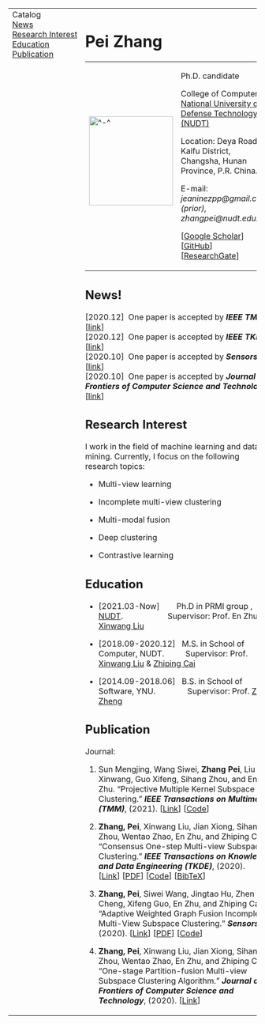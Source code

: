 
<!DOCTYPE html PUBLIC "-//W3C//DTD XHTML 1.1//EN"
  "http://www.w3.org/TR/xhtml11/DTD/xhtml11.dtd">
<html xmlns="http://www.w3.org/1999/xhtml" xml:lang="en">
<head>
<meta name="generator" content="jemdoc, see http://jemdoc.jaboc.net/" />
<meta http-equiv="Content-Type" content="text/html;charset=utf-8" />
<link rel="stylesheet" href="jemdoc.css" type="text/css" />
<title>Pei Zhang </title>
</head>
<body>
<table summary="Table for page layout." id="tlayout">
<tr valign="top">
<td id="layout-menu">
<div class="menu-category">Catalog</div>
<div class="menu-item"><a href="index.html#news">News</a></div>
<div class="menu-item"><a href="index.html#researchinterest">Research&nbsp;Interest</a></div>
<div class="menu-item"><a href="index.html#education">Education</a></div>
<div class="menu-item"><a href="index.html#pub">Publication</a></div>
</td>
<td id="layout-content">
<div id="toptitle">
<h1>Pei Zhang </h1>
</div>
<table class="imgtable"><tr><td>
<a href="http://jeaninezp.github.io"><img src="https://scholar-1304440691.cos.ap-guangzhou.myqcloud.com/zpp.jpg" alt="^-^" width="170px" height="180px" /></a>&nbsp;</td>
<td align="left"><p>Ph.D. candidate<br /> </p>
<p>College of Computer, <a href="https://english.nudt.edu.cn/">National University of Defense Technology (NUDT)</a><br /></p>
<p>Location: Deya Road, Kaifu District, Changsha, Hunan Province, P.R. China. <br /> </p>
<p>E-mail: <i>jeaninezpp@gmail.com (prior), zhangpei@nudt.edu.cn</i> <br /></p>
<p>[<a href="https://scholar.google.com/citations?user=Vh1eFgoAAAAJ&amp;hl=en">Google Scholar</a>] 
[<a href="https://github.com/Jeaninezpp">GitHub</a>]
[<a href="https://www.researchgate.net/profile/Pei-Zhang-38">ResearchGate</a>] </p>
</td></tr></table>
<h2>News!</h2>
<p><a id="news" name="news" class="anchor"></a></p>
<p>[2020.12]&nbsp;&nbsp;One paper is accepted by <i><b>IEEE TMM</b></i>. [<a href="https://ieeexplore.ieee.org/document/9447203">link</a>] <br />
[2020.12]&nbsp;&nbsp;One paper is accepted by <i><b>IEEE TKDE</b></i>. [<a href="https://ieeexplore.ieee.org/document/9298842">link</a>] <br />
[2020.10]&nbsp;&nbsp;One paper is accepted by <i><b>Sensors</b></i>. [<a href="https://www.mdpi.com/1424-8220/20/20/5755">link</a>] <br />
[2020.10]&nbsp;&nbsp;One paper is accepted by <i><b>Journal of Frontiers of Computer Science and Technology</b></i>. [<a href="http://fcst.ceaj.org/CN/abstract/abstract2429.shtml">link</a>] <br /></p>
<h2>Research Interest</h2>
<p><a id="researchinterest" name="researchinterest" class="anchor"> </a>
I work in the field of machine learning and data mining. Currently, I focus on the following research topics:</p>
<ul>
<li><p>Multi-view learning</p>
</li>
<li><p>Incomplete multi-view clustering</p>
</li>
<li><p>Multi-modal fusion</p>
</li>
<li><p>Deep clustering</p>
</li>
<li><p>Contrastive learning</p>
</li>
</ul>
<h2>Education</h2>
<p><a id="education" name="education" class="anchor"> </a></p>
<ul>
<li><p>[2021.03-Now]&nbsp;&nbsp;&nbsp;&nbsp;&nbsp;&nbsp;&nbsp;&nbsp;Ph.D in PRMI group , <a href="https://english.nudt.edu.cn/">NUDT</a>.&nbsp;&nbsp;&nbsp;&nbsp;&nbsp;&nbsp;&nbsp;&nbsp;&nbsp;&nbsp;&nbsp;&nbsp;&nbsp;&nbsp;&nbsp;&nbsp;&nbsp;&nbsp;&nbsp;&nbsp;&nbsp;Supervisor: Prof. En Zhu &amp; <a href="https://xinwangliu.github.io/">Xinwang Liu</a></p>
</li>
<li><p>[2018.09-2020.12]&nbsp;&nbsp;&nbsp;M.S. in School of Computer, NUDT. &nbsp;&nbsp;&nbsp;&nbsp;&nbsp;&nbsp;&nbsp;&nbsp;&nbsp;Supervisor: Prof. <a href="https://xinwangliu.github.io/">Xinwang Liu</a> &amp; <a href="http://individual.utoronto.ca/zcai/">Zhiping Cai</a></p>
</li>
<li><p>[2014.09-2018.06]&nbsp;&nbsp;&nbsp;B.S. in School of Software, YNU.  &nbsp;&nbsp;&nbsp;&nbsp;&nbsp;&nbsp;&nbsp;&nbsp;&nbsp;&nbsp;&nbsp;&nbsp;&nbsp;&nbsp;Supervisor: Prof. <a href="http://blog.sciencenet.cn/home.php?mod=space&amp;uid=629831">Zhijie Zheng</a></p>
</li>
</ul>
<h2>Publication</h2>
<p><a id="pub" name="pub" class="anchor"> </a></p>
<p>Journal:
</p>
<ol>
<li><p>Sun Mengjing, Wang Siwei, <b>Zhang Pei</b>, Liu Xinwang, Guo Xifeng, Sihang Zhou, and En
Zhu. &ldquo;Projective Multiple Kernel Subspace Clustering.&rdquo; <i><b>IEEE Transactions on Multimedia (TMM)</b></i>, (2021). [<a href="https://ieeexplore.ieee.org/abstract/document/9447203">Link</a>]&nbsp;[<a href="https://github.com/MengjingSun/PMKSC-code">Code</a>]</p>
</li>
<li><p><b>Zhang, Pei</b>, Xinwang Liu, Jian Xiong, Sihang Zhou, Wentao Zhao, En Zhu, and Zhiping Cai. &ldquo;Consensus One-step Multi-view Subspace Clustering.&rdquo; <i><b>IEEE Transactions on Knowledge and Data Engineering (TKDE)</b></i>, (2020). [<a href="https://ieeexplore.ieee.org/abstract/document/9298842">Link</a>]&nbsp;[<a href="paper/COMVSC.pdf">PDF</a>]&nbsp;[<a href="https://github.com/Jeaninezpp/COMVSC">Code</a>]&nbsp;[<a href="bibtex.html#zhangcomvsc2020">BibTeX</a>]</p>
</li>
<li><p><b>Zhang, Pei</b>, Siwei Wang, Jingtao Hu, Zhen Cheng, Xifeng Guo, En Zhu, and Zhiping Cai.
&ldquo;Adaptive Weighted Graph Fusion Incomplete Multi-View Subspace Clustering.&rdquo; <i><b>Sensors</b></i>, (2020). [<a href="https://www.mdpi.com/1424-8220/20/20/5755">Link</a>]&nbsp;[<a href="paper/sensors.pdf">PDF</a>]&nbsp;[<a href="https://github.com/Jeaninezpp/AWGF-code">Code</a>]</p>
</li>
<li><p><b>Zhang, Pei</b>, Xinwang Liu, Jian Xiong, Sihang Zhou, Wentao Zhao, En Zhu, and Zhiping Cai. &ldquo;One-stage Partition-fusion Multi-view Subspace Clustering Algorithm.&rdquo; <i><b>Journal of Frontiers of Computer Science and Technology</b></i>, (2020). [<a href="http://fcst.ceaj.org/CN/10.3778/j.issn.1673-9418.2009070">Link</a>]
</p>
</li>
</ol>
</td>
</tr>
</table>
</body>
</html>
